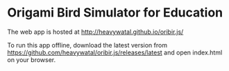 Origami Bird Simulator for Education
====================================

The web app is hosted at
http://heavywatal.github.io/oribir.js/

To run this app offline, download the latest version from
https://github.com/heavywatal/oribir.js/releases/latest
and open index.html on your browser.

